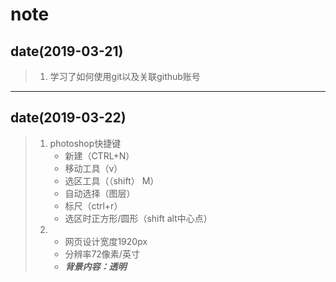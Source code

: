 # note
## date(2019-03-21)
> 1. 学习了如何使用git以及关联github账号
---
## date(2019-03-22)
>1. photoshop快捷键
>       * 新建（CTRL+N）
>       * 移动工具（v）
>       * 选区工具（（shift） M）
>       * 自动选择（图层）
>       * 标尺（ctrl+r）
>       * 选区时正方形/圆形（shift alt中心点）
>2. 
>       * 网页设计宽度1920px
>       * 分辨率72像素/英寸
>       * ***背景内容：透明***

    

